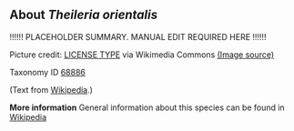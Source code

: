 **About *Theileria orientalis***
-------------------------
!!!!!! PLACEHOLDER SUMMARY. MANUAL EDIT REQUIRED HERE !!!!!!

Picture credit: [LICENSE TYPE]() via Wikimedia Commons [(Image source)]()

Taxonomy ID [68886](https://www.uniprot.org/taxonomy/68886)

(Text from [Wikipedia](https://en.wikipedia.org/).)

**More information**
General information about this species can be found in [Wikipedia](https://en.wikipedia.org/wiki/theileria_orientalis)
